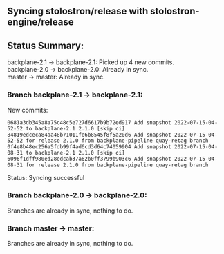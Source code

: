 ## Syncing stolostron/release with stolostron-engine/release

## Status Summary:

backplane-2.1 -> backplane-2.1: Picked up 4 new commits.  
backplane-2.0 -> backplane-2.0: Already in sync.  
master -> master: Already in sync.  

### Branch backplane-2.1 -> backplane-2.1:

New commits:

```
0681a3db345a8a75c48c5e727d6617b9b72ed917 Add snapshot 2022-07-15-04-52-52 to backplane-2.1 2.1.0 [skip ci]
84819edceca84aa48b71011fe6b8545f8f5a20d6 Add snapshot 2022-07-15-04-52-52 for release 2.1.0 from backplane-pipeline quay-retag branch
0f4e8b48ec256a5fdb99f4ad6cd3d64c74059904 Add snapshot 2022-07-15-04-08-31 to backplane-2.1 2.1.0 [skip ci]
6096f1dff980ed28edcab37a62b0ff3799b903c6 Add snapshot 2022-07-15-04-08-31 for release 2.1.0 from backplane-pipeline quay-retag branch
```

Status: Syncing successful

### Branch backplane-2.0 -> backplane-2.0:

Branches are already in sync, nothing to do.

### Branch master -> master:

Branches are already in sync, nothing to do.
